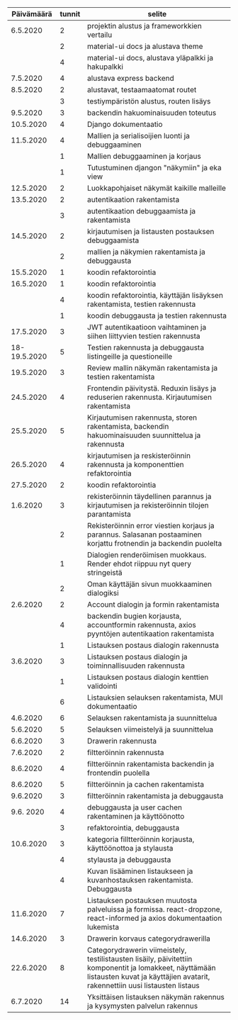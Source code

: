 | Päivämäärä | tunnit | selite |
| ---------- | ------ | ------ |
| 6.5.2020 | 2 | projektin alustus ja frameworkkien vertailu |
|| 2 | material-ui docs ja alustava theme |
|| 4 | material-ui docs, alustava yläpalkki ja hakupalkki |
| 7.5.2020 | 4 | alustava express backend |
| 8.5.2020 | 2 | alustavat, testaamaatomat routet |
|| 3 | testiympäristön alustus, routen lisäys |
| 9.5.2020 | 3 | backendin hakuominaisuuden toteutus |
| 10.5.2020 | 4 | Django dokumentaatio |
| 11.5.2020 | 4 | Mallien ja serialisoijien luonti ja debuggaaminen |
|| 1 | Mallien debuggaaminen ja korjaus |
|| 1 | Tutustuminen djangon "näkymiin" ja eka view |
| 12.5.2020 | 2 | Luokkapohjaiset näkymät kaikille malleille |
| 13.5.2020 | 2 | autentikaation rakentamista |
|| 3 | autentikaation debuggaamista ja rakentamista |
| 14.5.2020 | 2 | kirjautumisen ja listausten postauksen debuggaamista |
|| 2 | mallien ja näkymien rakentamista ja debuggausta |
| 15.5.2020 | 1 | koodin refaktorointia |
| 16.5.2020 | 1 | koodin refaktorointia |
|| 4 | koodin refaktorointia, käyttäjän lisäyksen rakentamista, testien rakennusta |
|| 1 | koodin debuggausta ja testien rakennusta |
| 17.5.2020 | 3 | JWT autentikaatioon vaihtaminen ja siihen liittyvien testien rakennusta |
| 18-19.5.2020 | 5 | Testien rakennusta ja debuggausta listingeille ja questioneille |
| 19.5.2020 | 3 | Review mallin näkymän rakentamista ja testien rakentamista |
| 24.5.2020 | 4 | Frontendin päivitystä. Reduxin lisäys ja reduserien rakennusta. Kirjautumisen rakentamista |
| 25.5.2020 | 5 | Kirjautumisen rakennusta, storen rakentamista, backendin hakuominaisuuden suunnittelua ja rakennusta |
| 26.5.2020 | 4 | kirjautumisen ja reskisteröinnin rakennusta ja komponenttien refaktorointia |
| 27.5.2020 | 2 | koodin refaktorointia |
| 1.6.2020 | 3 | rekisteröinnin täydellinen parannus ja kirjautumisen ja rekisteröinnin tilojen parantamista |
|| 2 | Rekisteröinnin error viestien korjaus ja parannus. Salasanan postaaminen korjattu frotnendin ja backendin puolelta |
|| 1 | Dialogien renderöimisen muokkaus. Render ehdot riippuu nyt query stringeistä |
|| 2 | Oman käyttäjän sivun muokkaaminen dialogiksi |
| 2.6.2020 | 2 | Account dialogin ja formin rakentamista |
|| 4 | backendin bugien korjausta, accountformin rakennusta, axios pyyntöjen autentikaation rakentamista |
|| 1 | Listauksen postaus dialogin rakennusta |
| 3.6.2020 | 3 | Listauksen postaus dialogin ja toiminnallisuuden rakennusta |
|| 1 | Listauksen postaus dialogin kenttien validointi |
|| 6 | Listauksien selauksen rakentamista, MUI dokumentaatio |
| 4.6.2020 | 6 | Selauksen rakentamista ja suunnittelua |
| 5.6.2020 | 5 | Selauksen viimeistelyä ja suunnittelua |
| 6.6.2020 | 3 | Drawerin rakennusta |
| 7.6.2020 | 2 | filtteröinnin rakennusta |
| 8.6.2020 | 4 | filtteröinnin rakentamista backendin ja frontendin puolella |
| 8.6.2020 | 5 | filtteröinnin ja cachen rakentamista |
| 9.6.2020 | 3 | filtteröinnin rakentamista ja debuggausta |
| 9.6. 2020 | 4 | debuggausta ja user cachen rakentaminen ja käyttöönotto |
|| 3 | refaktorointia, debuggausta |
| 10.6.2020 | 3 | kategoria filltteröinnin korjausta, käyttöönottoa ja stylausta |
|| 4 | stylausta ja debuggausta |
|| 4 | Kuvan lisääminen listaukseen ja kuvanhostauksen rakentamista. Debuggausta |
| 11.6.2020 | 7 | Listauksen postauksen muutosta palveluissa ja formissa. react-dropzone, react-informed ja axios dokumentaation lukemista |
| 14.6.2020 | 3 | Drawerin korvaus categorydrawerilla |
| 22.6.2020 | 8 | Categorydrawerin viimeistely, testilistausten lisäily, päivitettiin komponentit ja lomakkeet, näyttämään listausten kuvat ja käyttäjien avatarit, rakennettiin uusi listausten listaus |
| 6.7.2020 | 14 | Yksittäisen listauksen näkymän rakennus ja kysymysten palvelun rakennus |